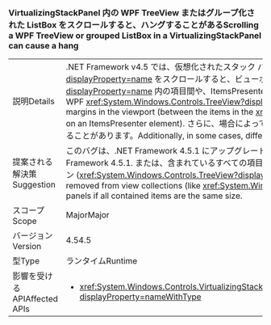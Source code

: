 ### <a name="scrolling-a-wpf-treeview-or-grouped-listbox-in-a-virtualizingstackpanel-can-cause-a-hang"></a><span data-ttu-id="2bdad-101">VirtualizingStackPanel 内の WPF TreeView またはグループ化された ListBox をスクロールすると、ハングすることがある</span><span class="sxs-lookup"><span data-stu-id="2bdad-101">Scrolling a WPF TreeView or grouped ListBox in a VirtualizingStackPanel can cause a hang</span></span>

|   |   |
|---|---|
|<span data-ttu-id="2bdad-102">説明</span><span class="sxs-lookup"><span data-stu-id="2bdad-102">Details</span></span>|<span data-ttu-id="2bdad-103">.NET Framework v4.5 では、仮想化されたスタック パネル内の WPF <xref:System.Windows.Controls.TreeView?displayProperty=name> をスクロールすると、ビューポートに余白があった場合 (たとえば、<xref:System.Windows.Controls.TreeView?displayProperty=name> 内の項目間や、ItemsPresenter 要素上)、ハングすることがあります。</span><span class="sxs-lookup"><span data-stu-id="2bdad-103">In the .NET Framework v4.5, scrolling a WPF <xref:System.Windows.Controls.TreeView?displayProperty=name> in a virtualized stack panel can cause hangs if there are margins in the viewport (between the items in the <xref:System.Windows.Controls.TreeView?displayProperty=name>, for example, or on an ItemsPresenter element).</span></span> <span data-ttu-id="2bdad-104">さらに、場合によっては、ビュー内にサイズの異なる項目があると、余白がない場合でも、不安定になることがあります。</span><span class="sxs-lookup"><span data-stu-id="2bdad-104">Additionally, in some cases, different sized items in the view can cause instability even if there are no margins.</span></span>|
|<span data-ttu-id="2bdad-105">提案される解決策</span><span class="sxs-lookup"><span data-stu-id="2bdad-105">Suggestion</span></span>|<span data-ttu-id="2bdad-106">このバグは、.NET Framework 4.5.1 にアップグレードすることによって回避できます。</span><span class="sxs-lookup"><span data-stu-id="2bdad-106">This bug can be avoided by upgrading to .NET Framework 4.5.1.</span></span> <span data-ttu-id="2bdad-107">または、含まれているすべての項目が同じサイズである場合は、仮想化されたスタック パネル内のビュー コレクション (<xref:System.Windows.Controls.TreeView?displayProperty=name> など) から余白を削除できます。</span><span class="sxs-lookup"><span data-stu-id="2bdad-107">Alternatively, margins can be removed from view collections (like <xref:System.Windows.Controls.TreeView?displayProperty=name>s) within virtualized stack panels if all contained items are the same size.</span></span>|
|<span data-ttu-id="2bdad-108">スコープ</span><span class="sxs-lookup"><span data-stu-id="2bdad-108">Scope</span></span>|<span data-ttu-id="2bdad-109">Major</span><span class="sxs-lookup"><span data-stu-id="2bdad-109">Major</span></span>|
|<span data-ttu-id="2bdad-110">バージョン</span><span class="sxs-lookup"><span data-stu-id="2bdad-110">Version</span></span>|<span data-ttu-id="2bdad-111">4.5</span><span class="sxs-lookup"><span data-stu-id="2bdad-111">4.5</span></span>|
|<span data-ttu-id="2bdad-112">型</span><span class="sxs-lookup"><span data-stu-id="2bdad-112">Type</span></span>|<span data-ttu-id="2bdad-113">ランタイム</span><span class="sxs-lookup"><span data-stu-id="2bdad-113">Runtime</span></span>|
|<span data-ttu-id="2bdad-114">影響を受ける API</span><span class="sxs-lookup"><span data-stu-id="2bdad-114">Affected APIs</span></span>|<ul><li><xref:System.Windows.Controls.VirtualizingStackPanel.SetIsVirtualizing(System.Windows.DependencyObject,System.Boolean)?displayProperty=nameWithType></li></ul>|

